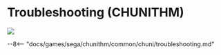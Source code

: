 # Troubleshooting (CHUNITHM)
<img class="header-logo" src="/img/sega/chunithm/chunithm/logo.png">

--8<-- "docs/games/sega/chunithm/common/chuni/troubleshooting.md"
